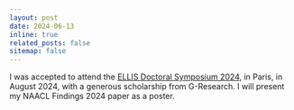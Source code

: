 ```yaml
---
layout: post
date: 2024-06-13
inline: true
related_posts: false
sitemap: false
---
```


I was accepted to attend the
[ELLIS Doctoral Symposium 2024](https://eds2024.github.io/), in Paris, in
August 2024, with a generous scholarship from G-Research. I will present my
NAACL Findings 2024 paper as a poster.
